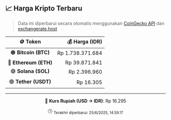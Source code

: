 

<!-- HARGA_KRIPTO -->
## 📈 Harga Kripto Terbaru

> Data ini diperbarui secara otomatis menggunakan [CoinGecko API](https://www.coingecko.com/) dan [exchangerate.host](https://exchangerate.host/)

<div align="center">

| 🪙 Token | 💰 Harga (IDR) |
|:------:|---------------:|
| 🟠 **Bitcoin (BTC)**   | Rp 1.738.371.684 |
| 🔵 **Ethereum (ETH)**  | Rp 39.871.841 |
| 🟣 **Solana (SOL)**    | Rp 2.396.960 |
| 🟢 **Tether (USDT)**   | Rp 16.305 |

---

💱 **Kurs Rupiah (USD → IDR)**: Rp 16.295

🕒 <sub>Terakhir diperbarui: 25/6/2025, 14.59.17</sub>

</div>
<!-- /HARGA_KRIPTO -->